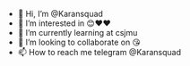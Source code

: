 - 👋 Hi, I’m @Karansquad
- 👀 I’m interested in 😊❤❤
- 🌱 I’m currently learning at csjmu
- 💞️ I’m looking to collaborate on 😘
- 📫 How to reach me telegram @Karansquad

<!---
Karansquad/Karansquad is a ✨ special ✨ repository because its `README.md` (this file) appears on your GitHub profile.
You can click the Preview link to take a look at your changes.
--->
